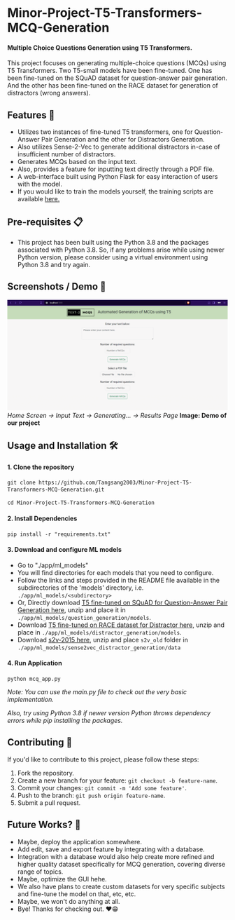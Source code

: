 # Minor-Project-T5-Transformers-MCQ-Generation
#### Multiple Choice Questions Generation using T5 Transformers.

This project focuses on generating multiple-choice questions (MCQs) using T5 Transformers. 
Two T5-small models have been fine-tuned. One has been fine-tuned on the SQuAD dataset for question-answer pair generation. And the other has been fine-tuned on the RACE dataset for generation of distractors (wrong answers).


## Features 🚀
- Utilizes two instances of fine-tuned T5 transformers, one for Question-Answer Pair Generation and the other for Distractors Generation.
- Also utilizes Sense-2-Vec to generate additional distractors in-case of insufficient number of distractors.
- Generates MCQs based on the input text.
- Also, provides a feature for inputting text directly through a PDF file.
- A web-interface built using Python Flask for easy interaction of users with the model.
- If you would like to train the models yourself, the training scripts are available [here.](./training_scripts)

## Pre-requisites 📋
- This project has been built using the Python 3.8 and the packages associated with Python 3.8. So, if any problems arise while using newer Python version, please consider using a virtual environment using Python 3.8 and try again.

## Screenshots / Demo 📸
![Screenshot 1](./static/images/demo-gif.gif)
*Home Screen → Input Text → Generating... → Results Page*
**Image: Demo of our project**
## Usage and Installation 🛠️
#### 1. Clone the repository
```
git clone https://github.com/Tangsang2003/Minor-Project-T5-Transformers-MCQ-Generation.git
```
```
cd Minor-Project-T5-Transformers-MCQ-Generation
```
#### 2. Install Dependencies
```commandline
pip install -r "requirements.txt"
```
#### 3. Download and configure ML models
- Go to "./app/ml_models"
- You will find directories for each models that you need to configure.
- Follow the links and steps provided in the README file available in the subdirectories of the 'models' directory, i.e. `./app/ml_models/<subdirectory>`
- Or, Directly download [T5 fine-tuned on SQuAD for Question-Answer Pair Generation here](https://drive.google.com/file/d/1xMUmYbwSxGQoEeUSm95KyOKPei_DmEml/view?usp=drive_link), unzip and place it in `./app/ml_models/question_generation/models`.
- Download [T5 fine-tuned on RACE dataset for Distractor here](https://drive.google.com/file/d/1tXHVmXkSLz5qFoDTnAQ17oBDvMXE0YnC/view?usp=drive_link), unzip and place in `./app/ml_models/distractor_generation/models`.
- Download [s2v-2015 here](https://github.com/explosion/sense2vec/releases/download/v1.0.0/s2v_reddit_2015_md.tar.gz), unzip and place `s2v_old` folder in `./app/ml_models/sense2vec_distractor_generation/data`
#### 4. Run Application
```commandline
python mcq_app.py
```
*Note: You can use the main.py file to check out the very basic implementation.*

*Also, try using Python 3.8 if newer version Python throws dependency errors while pip installing the packages.*

## Contributing 🤝
If you'd like to contribute to this project, please follow these steps:
1. Fork the repository.
2. Create a new branch for your feature: `git checkout -b feature-name`.
3. Commit your changes: `git commit -m 'Add some feature'`.
4. Push to the branch: `git push origin feature-name`.
5. Submit a pull request.

## Future Works? 🌟
- Maybe, deploy the application somewhere.
- Add edit, save and export feature by integrating with a database.
- Integration with a database would also help create more refined and higher quality dataset specifically for MCQ generation, covering diverse range of topics.
- Maybe, optimize the GUI hehe.
- We also have plans to create custom datasets for very specific subjects and fine-tune the model on that, etc, etc. 
- Maybe, we won't do anything at all. 
- Bye! Thanks for checking out. ❤️️😁


